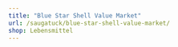 ```yaml
---
title: "Blue Star Shell Value Market"
url: /saugatuck/blue-star-shell-value-market/
shop: Lebensmittel
---
```

